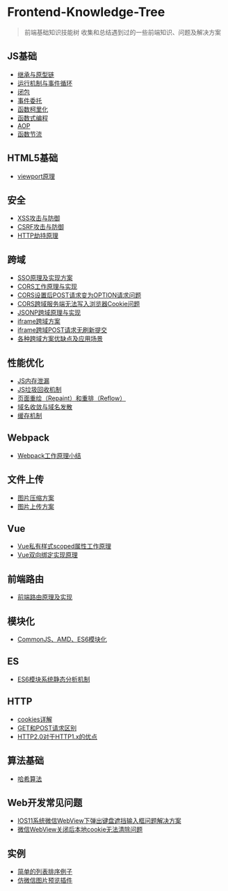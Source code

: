 # Frontend-Knowledge-Tree
> 前端基础知识技能树
> 收集和总结遇到过的一些前端知识、问题及解决方案

## JS基础
* [继承与原型链](https://developer.mozilla.org/zh-CN/docs/Web/JavaScript/Inheritance_and_the_prototype_chain)
* [运行机制与事件循环](http://www.ruanyifeng.com/blog/2014/10/event-loop.html)
* [闭包](https://developer.mozilla.org/zh-CN/docs/Web/JavaScript/Closures)
* [事件委托](https://zhuanlan.zhihu.com/p/26536815)
* [函数柯里化](https://www.cnblogs.com/pigtail/p/3447660.html)
* [函数式编程]()
* [AOP]()
* [函数节流]()

## HTML5基础
* [viewport原理]()

## 安全
* [XSS攻击与防御](https://juejin.im/entry/58a598dc570c35006b5cd6b4)
* [CSRF攻击与防御](https://www.cnblogs.com/hyddd/archive/2009/04/09/1432744.html)
* [HTTP劫持原理](https://blog.csdn.net/wr410/article/details/25594273)

## 跨域
* [SSO原理及实现方案](https://cnodejs.org/topic/55f6e69904556da7553d20dd)
* [CORS工作原理与实现]()
*	[CORS设置后POST请求变为OPTION请求问题](https://itbilu.com/javascript/js/VkiXuUcC.html)
* [CORS跨域服务端无法写入浏览器Cookie问题](https://blog.csdn.net/a317560315/article/details/78397369)
* [JSONP跨域原理与实现]()
* [iframe跨域方案](https://segmentfault.com/a/1190000000702539)
* [iframe跨域POST请求无刷新提交](http://www.cnblogs.com/onepixel/articles/7568856.html)
* [各种跨域方案优缺点及应用场景](https://www.zhihu.com/question/41992168)

## 性能优化
* [JS内存泄漏](https://jinlong.github.io/2016/05/01/4-Types-of-Memory-Leaks-in-JavaScript-and-How-to-Get-Rid-Of-Them/)
* [JS垃圾回收机制]()
* [页面重绘（Repaint）和重排（Reflow）]()
* [域名收敛与域名发散](http://taobaofed.org/blog/2015/12/16/h5-performance-optimization-and-domain-convergence/)
* [缓存机制](http://www.alloyteam.com/2012/03/web-cache-1-web-cache-overview/)

## Webpack
*	[Webpack工作原理小结](http://www.cnblogs.com/GeniusLyzh/p/8823749.html)

## 文件上传
*	[图片压缩方案]()
* [图片上传方案]()

## Vue
* [Vue私有样式scoped属性工作原理]()
* [Vue双向绑定实现原理](https://segmentfault.com/a/1190000006599500)

## 前端路由
*	[前端路由原理及实现](https://juejin.im/post/5ac61da66fb9a028c71eae1b?utm_source=gold_browser_extension)

## 模块化
* [CommonJS、AMD、ES6模块化]()

## ES
*	[ES6模块系统静态分析机制]()

## HTTP
* [cookies详解](https://www.kancloud.cn/kancloud/http-cookies-explained/48333)
* [GET和POST请求区别]()
* [HTTP2.0对于HTTP1.x的优点](https://www.zhihu.com/question/34074946)

## 算法基础
*	[哈希算法]()

## Web开发常见问题
*	[IOS11系统微信WebView下弹出键盘遮挡输入框问题解决方案]()
* [微信WebView关闭后本地cookie无法清除问题](http://www.cnblogs.com/GeniusLyzh/p/8946383.html)

## 实例
* [简单的列表排序例子](./example/simple-sortlist.html)
* [仿微信图片预览插件](./example/vue-img-preview.html)

